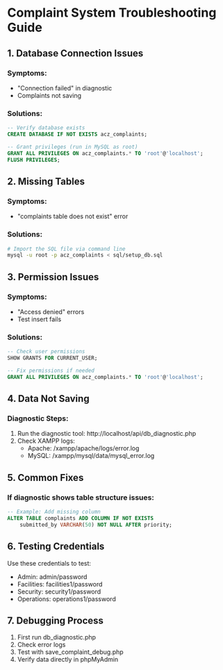 # Complaint System Troubleshooting Guide

## 1. Database Connection Issues
### Symptoms:
- "Connection failed" in diagnostic
- Complaints not saving

### Solutions:
```sql
-- Verify database exists
CREATE DATABASE IF NOT EXISTS acz_complaints;

-- Grant privileges (run in MySQL as root)
GRANT ALL PRIVILEGES ON acz_complaints.* TO 'root'@'localhost';
FLUSH PRIVILEGES;
```

## 2. Missing Tables
### Symptoms:
- "complaints table does not exist" error

### Solutions:
```bash
# Import the SQL file via command line
mysql -u root -p acz_complaints < sql/setup_db.sql
```

## 3. Permission Issues
### Symptoms:
- "Access denied" errors
- Test insert fails

### Solutions:
```sql
-- Check user permissions
SHOW GRANTS FOR CURRENT_USER;

-- Fix permissions if needed
GRANT ALL PRIVILEGES ON acz_complaints.* TO 'root'@'localhost';
```

## 4. Data Not Saving
### Diagnostic Steps:
1. Run the diagnostic tool: http://localhost/api/db_diagnostic.php
2. Check XAMPP logs:
   - Apache: /xampp/apache/logs/error.log
   - MySQL: /xampp/mysql/data/mysql_error.log

## 5. Common Fixes
### If diagnostic shows table structure issues:
```sql
-- Example: Add missing column
ALTER TABLE complaints ADD COLUMN IF NOT EXISTS 
    submitted_by VARCHAR(50) NOT NULL AFTER priority;
```

## 6. Testing Credentials
Use these credentials to test:
- Admin: admin/password
- Facilities: facilities1/password
- Security: security1/password
- Operations: operations1/password

## 7. Debugging Process
1. First run db_diagnostic.php
2. Check error logs
3. Test with save_complaint_debug.php
4. Verify data directly in phpMyAdmin